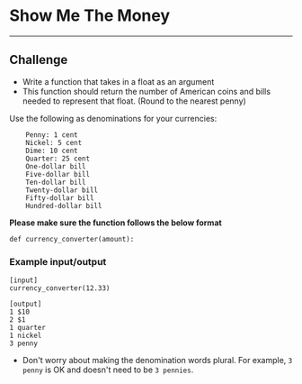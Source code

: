 # Show Me The Money
---

## Challenge
* Write a function that takes in a float as an argument
* This function should return the number of American coins and bills needed to represent that float. (Round to the nearest penny)

Use the following as denominations for your currencies:

```
    Penny: 1 cent
    Nickel: 5 cent
    Dime: 10 cent
    Quarter: 25 cent
    One-dollar bill
    Five-dollar bill
    Ten-dollar bill
    Twenty-dollar bill
    Fifty-dollar bill
    Hundred-dollar bill
```

**Please make sure the function follows the below format**

```
def currency_converter(amount):
```

### Example input/output
```
[input]
currency_converter(12.33)

[output]
1 $10
2 $1
1 quarter
1 nickel
3 penny
```
* Don't worry about making the denomination words plural. For example, `3 penny` is OK and doesn't need to be `3 pennies`.

